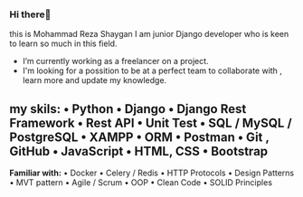 ### Hi there👋
this is Mohammad Reza Shaygan
I am  junior Django developer who is keen to learn so much in this field. 

- I’m currently working as a freelancer on a project.
- I'm looking for a possition to be at a perfect team to collaborate with , learn more and update my knowledge.

**my skils:**
•	Python 
•	Django
•	Django Rest Framework
•	Rest API
•	Unit Test
•	SQL / MySQL / PostgreSQL
•	XAMPP
•	ORM
•	Postman
•	Git , GitHub
•	JavaScript
•	HTML, CSS
•	Bootstrap
------------------------------------------
**Familiar with:**
•	Docker
•	Celery / Redis 
•	HTTP Protocols 
•	Design Patterns 
•	MVT pattern 
•	Agile / Scrum
•	OOP
•	Clean Code
•	SOLID Principles 



